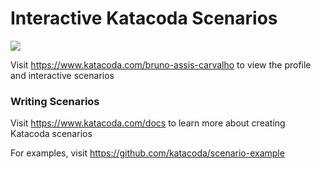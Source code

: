 # Interactive Katacoda Scenarios

[![](http://shields.katacoda.com/katacoda/bruno-assis-carvalho/count.svg)](https://www.katacoda.com/bruno-assis-carvalho "Get your profile on Katacoda.com")

Visit https://www.katacoda.com/bruno-assis-carvalho to view the profile and interactive scenarios

### Writing Scenarios
Visit https://www.katacoda.com/docs to learn more about creating Katacoda scenarios

For examples, visit https://github.com/katacoda/scenario-example
